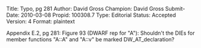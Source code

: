 Title:       Typo, pg 281
Author:      David Gross
Champion:    David Gross
Submit-Date: 2010-03-08
Propid:      100308.7
Type:        Editorial
Status:      Accepted
Version:     4
Format:      plaintext

Appendix E.2, pg 281:
Figure 93 (DWARF rep for "A"): Shouldn't the DIEs for member functions 
"A::A" and "A::v" be marked DW_AT_declaration?
